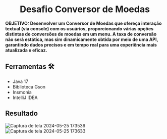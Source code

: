 <h1 align="center"> Desafio Conversor de Moedas </h1>

**OBJETIVO: Desenvolver um Conversor de Moedas que ofereça interação textual (via console) com os usuários, proporcionando várias opções distintas de conversões de moedas em um menu. A taxa de conversão não será estática, mas sim dinamicamente obtida por meio de uma API, garantindo dados precisos e em tempo real para uma experiência mais atualizada e eficaz.**

 

## Ferramentas 🛠️
- Java 17
- Biblioteca Gson
- Insmonia
- IntelliJ IDEA

## Resultado
![Captura de tela 2024-05-25 173536](https://github.com/KayllaneGPina/desafio-conversor-de-moedas/assets/124215230/b73227f2-1082-4ff9-a2f5-3751ab90b2a9) <br>
![Captura de tela 2024-05-25 173633](https://github.com/KayllaneGPina/desafio-conversor-de-moedas/assets/124215230/d6622206-6055-4a5a-8512-304a16837933)
